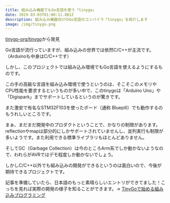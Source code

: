 ```yaml
---
title: 組み込み機器でもGo言語を使う「tinygo」
date: 2019-03-03T01:00:11.881Z
description: 組み込み機器向けのGo言語のコンパイラ「tinygo」を紹介します
image: /img/tinygo.png
---
```

[tinygo-org/tinygo](https://github.com/tinygo-org/tinygo)から発見

Go言語が流行っていますが、組み込みの世界では依然C/C++が主流です。（Arduinoも中身はC/C++です）

しかし、このプロジェクトでは組み込み環境でもGo言語を使えるようにするものです。

この手の高級な言語を組み込み環境で使うというのは、そこそこのメモリやCPU性能を要求するというものが多い中で、このtinygoは「Arduino Uno」や「Digispark」までサポートしているというのが驚きです。

また激安で有名なSTM32F103を使ったボード（通称 Bluepill）でも動作するのもうれしいところです。

まぁ、まだまだ開発中のプロダクトということで、かなりの制限があります。
reflectionやmapは部分的にしかサポートされていませんし、並列実行も制限が多いようです。また利用できる標準ライブラリもほとんどありません。

そしてGC（Garbage Collection）は今のところArm系でしか動かないようなので、われらがAVRではデモ程度しか動かないでしょう。

しかしC/C++以外でも組み込みの開発ができるというのは面白いので、今後が期待できるプロジェクトです。

記事を準備していたら、日本語のもっと素晴らしいエントリができてました！こっちを見れば実際の開発の様子を知ることができます。→
[TinyGoで始める組み込みプログラミング](https://tech.144lab.com/entry/tinygo)

